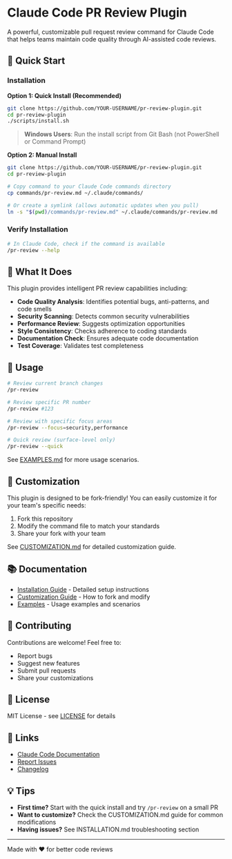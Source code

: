 # Claude Code PR Review Plugin

A powerful, customizable pull request review command for Claude Code that helps teams maintain code quality through AI-assisted code reviews.

## 🚀 Quick Start

### Installation

**Option 1: Quick Install (Recommended)**
```bash
git clone https://github.com/YOUR-USERNAME/pr-review-plugin.git
cd pr-review-plugin
./scripts/install.sh
```

> **Windows Users**: Run the install script from Git Bash (not PowerShell or Command Prompt)

**Option 2: Manual Install**
```bash
git clone https://github.com/YOUR-USERNAME/pr-review-plugin.git
cd pr-review-plugin

# Copy command to your Claude Code commands directory
cp commands/pr-review.md ~/.claude/commands/

# Or create a symlink (allows automatic updates when you pull)
ln -s "$(pwd)/commands/pr-review.md" ~/.claude/commands/pr-review.md
```

### Verify Installation
```bash
# In Claude Code, check if the command is available
/pr-review --help
```

## 📖 What It Does

This plugin provides intelligent PR review capabilities including:

- **Code Quality Analysis**: Identifies potential bugs, anti-patterns, and code smells
- **Security Scanning**: Detects common security vulnerabilities
- **Performance Review**: Suggests optimization opportunities
- **Style Consistency**: Checks adherence to coding standards
- **Documentation Check**: Ensures adequate code documentation
- **Test Coverage**: Validates test completeness

## 🎯 Usage

```bash
# Review current branch changes
/pr-review

# Review specific PR number
/pr-review #123

# Review with specific focus areas
/pr-review --focus=security,performance

# Quick review (surface-level only)
/pr-review --quick
```

See [EXAMPLES.md](docs/EXAMPLES.md) for more usage scenarios.

## 🔧 Customization

This plugin is designed to be fork-friendly! You can easily customize it for your team's specific needs:

1. Fork this repository
2. Modify the command file to match your standards
3. Share your fork with your team

See [CUSTOMIZATION.md](docs/CUSTOMIZATION.md) for detailed customization guide.

## 📚 Documentation

- [Installation Guide](docs/INSTALLATION.md) - Detailed setup instructions
- [Customization Guide](docs/CUSTOMIZATION.md) - How to fork and modify
- [Examples](docs/EXAMPLES.md) - Usage examples and scenarios

## 🤝 Contributing

Contributions are welcome! Feel free to:
- Report bugs
- Suggest new features
- Submit pull requests
- Share your customizations

## 📄 License

MIT License - see [LICENSE](LICENSE) for details

## 🔗 Links

- [Claude Code Documentation](https://docs.claude.com/claude-code)
- [Report Issues](https://github.com/YOUR-USERNAME/pr-review-plugin/issues)
- [Changelog](CHANGELOG.md)

## 💡 Tips

- **First time?** Start with the quick install and try `/pr-review` on a small PR
- **Want to customize?** Check the CUSTOMIZATION.md guide for common modifications
- **Having issues?** See INSTALLATION.md troubleshooting section

---

Made with ❤️ for better code reviews
